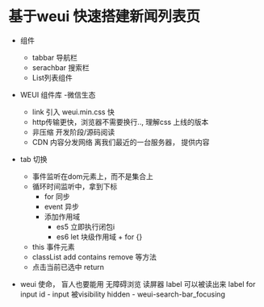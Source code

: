# 基于weui  快速搭建新闻列表页

- 组件
    - tabbar  导航栏
    - serachbar 搜索栏 
    - List列表组件
- WEUI 组件库
    -微信生态 
    - link  引入  weui.min.css 快
    - http传输更快，浏览器不需要换行.., 理解css  上线的版本
    - 非压缩  开发阶段/源码阅读
    - CDN  内容分发网络  离我们最近的一台服务器， 提供内容 

- tab 切换
    - 事件监听在dom元素上，而不是集合上
    - 循环时间监听中，拿到下标
        - for 同步
        - event 异步
        - 添加作用域
            - es5 立即执行闭包i
            - es6 let  块级作用域 + for  {}
    - this 事件元素
    - classList add contains remove 等方法
    - 点击当前已选中 return 

- weui 使命， 盲人也要能用 无障碍浏览 读屏器
    label 可以被读出来
    label  for  input id
        - input 被visibility hidden
        - weui-search-bar_focusing 